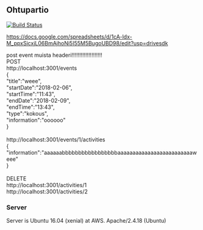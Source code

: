 ## Ohtupartio ##
[![Build Status](https://travis-ci.org/partio-scout/tosu-backend.svg?branch=master)](https://travis-ci.org/partio-scout/tosu-backend)

https://docs.google.com/spreadsheets/d/1cA-ldx-M_ppxSicxjL06BmAjhoNi5I55M5BugoUBD98/edit?usp=drivesdk


post event muista headeri!!!!!!!!!!!!!!!!!!!!</br>
POST</br>
http://localhost:3001/events</br>
{</br>
	"title":"weee",</br>
	"startDate":"2018-02-06",</br>
	"startTime":"11:43",</br>
	"endDate":"2018-02-09",</br>
	"endTime":"13:43",</br>
	"type":"kokous",</br>
	"information":"oooooo"</br>
}</br>
</br>
http://localhost:3001/events/1/activities</br>
{</br>
	"information":"aaaaaabbbbbbbbbbbbbbbbbaaaaaaaaaaaaaaaaaaaaaaaaaweee"</br>
}</br>
</br>
DELETE</br>
http://localhost:3001/activities/1</br>
http://localhost:3001/activities/2</br>

### Server ###

Server is Ubuntu 16.04 (xenial) at AWS.
Apache/2.4.18 (Ubuntu)
